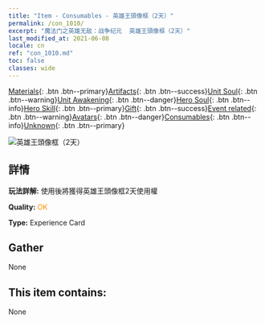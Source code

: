 ```yaml
---
title: "Item - Consumables - 英雄王頭像框（2天）"
permalink: /con_1010/
excerpt: "魔法门之英雄无敌：战争纪元  英雄王頭像框（2天）"
last_modified_at: 2021-06-08
locale: cn
ref: "con_1010.md"
toc: false
classes: wide
---
```

 [Materials](/ItemsCN/){: .btn .btn--primary}[Artifacts](/ItemsCN/Artifacts/){: .btn .btn--success}[Unit Soul](/ItemsCN/UnitSoul/){: .btn .btn--warning}[Unit Awakening](/ItemsCN/UnitAwakening/){: .btn .btn--danger}[Hero Soul](/ItemsCN/HeroSoul/){: .btn .btn--info}[Hero Skill](/ItemsCN/HeroSkill/){: .btn .btn--primary}[Gift](/ItemsCN/Gift/){: .btn .btn--success}[Event related](/ItemsCN/Events/){: .btn .btn--warning}[Avatars](/ItemsCN/Avatars/){: .btn .btn--danger}[Consumables](/ItemsCN/Consumables/){: .btn .btn--info}[Unknown](/ItemsCN/Unknown/){: .btn .btn--primary}

 ![英雄王頭像框（2天）](/images/a/avatarFrame_49.png)

## 詳情
 **玩法詳解:** 使用後將獲得英雄王頭像框2天使用權

 **Quality:** <span style="color: #FF8C00">OK</span>

 **Type:** Experience Card

## Gather

  None

## This item contains:

  None

